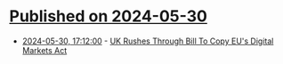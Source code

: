 # [Published on 2024-05-30](index.md)

* [2024-05-30, 17:12:00](https://soylentnews.org/article.pl?sid=24/05/28/2015209&from=rss) - [UK Rushes Through Bill To Copy EU's Digital Markets Act](https://soylentnews.org/article.pl?sid=24/05/28/2015209&from=rss)
